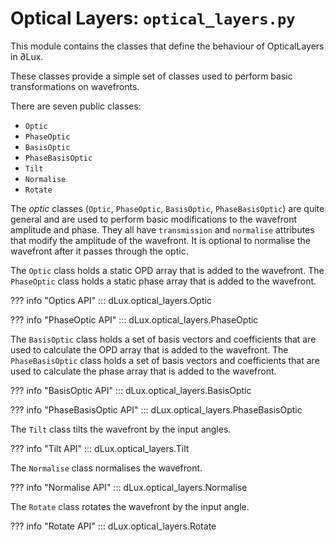 # Optical Layers: `optical_layers.py`

This module contains the classes that define the behaviour of OpticalLayers in ∂Lux.

These classes provide a simple set of classes used to perform basic transformations on wavefronts.

There are seven public classes:

- `Optic`
- `PhaseOptic`
- `BasisOptic`
- `PhaseBasisOptic`
- `Tilt`
- `Normalise`
- `Rotate`

The _optic_ classes (`Optic`, `PhaseOptic`, `BasisOptic`, `PhaseBasisOptic`) are quite general and are used to perform basic modifications to the wavefront amplitude and phase. They all have `transmission` and `normalise` attributes that modify the amplitude of the wavefront. It is optional to normalise the wavefront after it passes through the optic.

The `Optic` class holds a static OPD array that is added to the wavefront. The `PhaseOptic` class holds a static phase array that is added to the wavefront.

??? info "Optics API"
    ::: dLux.optical_layers.Optic

??? info "PhaseOptic API"
    ::: dLux.optical_layers.PhaseOptic

The `BasisOptic` class holds a set of basis vectors and coefficients that are used to calculate the OPD array that is added to the wavefront. The `PhaseBasisOptic` class holds a set of basis vectors and coefficients that are used to calculate the phase array that is added to the wavefront.

??? info "BasisOptic API"
    ::: dLux.optical_layers.BasisOptic

??? info "PhaseBasisOptic API"
    ::: dLux.optical_layers.PhaseBasisOptic

The `Tilt` class tilts the wavefront by the input angles.

??? info "Tilt API"
    ::: dLux.optical_layers.Tilt

The `Normalise` class normalises the wavefront.

??? info "Normalise API"
    ::: dLux.optical_layers.Normalise

The `Rotate` class rotates the wavefront by the input angle.

??? info "Rotate API"
    ::: dLux.optical_layers.Rotate